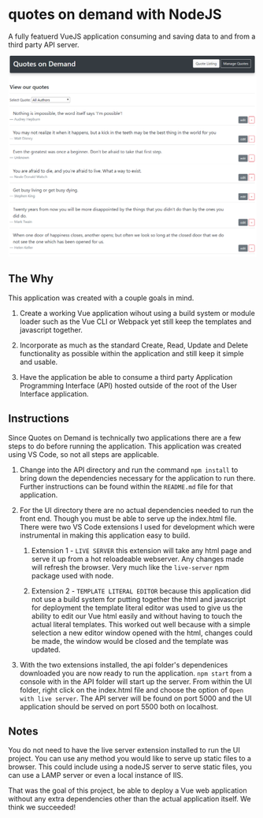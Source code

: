 # quotes on demand with NodeJS

A fully featuerd VueJS application consuming and saving data to and from a third party API server.

![alt text](example.PNG "Vue / API Demo")

## The Why

This application was created with a couple goals in mind.

1. Create a working Vue application wihout using a build system or module loader such as the
   Vue CLI or Webpack yet still keep the templates and javascript together.

2. Incorporate as much as the standard Create, Read, Update and Delete functionality as possible
   within the application and still keep it simple and usable.

3. Have the application be able to consume a third party Application Programming Interface (API)
   hosted outside of the root of the User Interface application.

## Instructions

Since Quotes on Demand is technically two applications there are a few steps to do before running the application. This application was created using VS Code, so not all steps are applicable.

1.  Change into the API directory and run the command `npm install` to bring down the dependencies
    necessary for the application to run there. Further instructions can be found within the `README.md` file for that application.

2.  For the UI directory there are no actual dependencies needed to run the front end. Though you must
    be able to serve up the index.html file. There were two VS Code extensions I used for development
    which were instrumental in making this application easy to build.

    1.  Extension 1 - `LIVE SERVER` this extension will take any html page and serve it up from a hot
        reloadeable webserver. Any changes made will refresh the browser. Very much like the `live-server` npm package used with node.

    2.  Extension 2 - `TEMPLATE LITERAL EDITOR` because this application did not use a build system for
        putting together the html and javascript for deployment the template literal editor was used to
        give us the ability to edit our Vue html easily and without having to touch the actual literal templates. This worked out well because with a simple selection a new editor window opened with the html, changes could be made, the window would be closed and the template was updated.

3.  With the two extensions installed, the api folder's dependenices downloaded you are now ready to run the application. `npm start` from a console with in the API folder will start up the server.
    From within the UI folder, right click on the index.html file and choose the option of `Open with live server`. The API server will be found on port 5000 and the UI application should be served on port 5500 both on localhost.

## Notes

You do not need to have the live server extension installed to run the UI project. You can use any method you would like to serve up static files to a browser. This could include using a nodeJS server to serve static files, you can use a LAMP server or even a local instance of IIS.

That was the goal of this project, be able to deploy a Vue web application without any extra dependencies other than the actual application itself. We think we succeeded!
